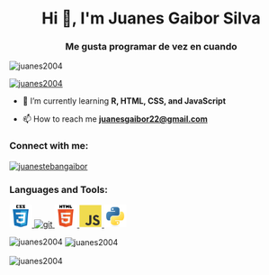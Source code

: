 <h1 align="center">Hi 👋, I'm Juanes Gaibor Silva</h1>
<h3 align="center">Me gusta programar de vez en cuando</h3>

<p align="left"> <img src="https://komarev.com/ghpvc/?username=juanes2004&label=Profile%20views&color=0e75b6&style=flat" alt="juanes2004" /> </p>

<p align="left"> <a href="https://github.com/ryo-ma/github-profile-trophy"><img src="https://github-profile-trophy.vercel.app/?username=juanes2004" alt="juanes2004" /></a> </p>

- 🌱 I’m currently learning **R, HTML, CSS, and JavaScript**

- 📫 How to reach me **juanesgaibor22@gmail.com**

<h3 align="left">Connect with me:</h3>
<p align="left">
<a href="https://linkedin.com/in/juanestebangaibor" target="blank"><img align="center" src="https://raw.githubusercontent.com/rahuldkjain/github-profile-readme-generator/master/src/images/icons/Social/linked-in-alt.svg" alt="juanestebangaibor" height="30" width="40" /></a>
</p>

<h3 align="left">Languages and Tools:</h3>
<p align="left"> <a href="https://www.w3schools.com/css/" target="_blank" rel="noreferrer"> <img src="https://raw.githubusercontent.com/devicons/devicon/master/icons/css3/css3-original-wordmark.svg" alt="css3" width="40" height="40"/> </a> <a href="https://git-scm.com/" target="_blank" rel="noreferrer"> <img src="https://www.vectorlogo.zone/logos/git-scm/git-scm-icon.svg" alt="git" width="40" height="40"/> </a> <a href="https://www.w3.org/html/" target="_blank" rel="noreferrer"> <img src="https://raw.githubusercontent.com/devicons/devicon/master/icons/html5/html5-original-wordmark.svg" alt="html5" width="40" height="40"/> </a> <a href="https://developer.mozilla.org/en-US/docs/Web/JavaScript" target="_blank" rel="noreferrer"> <img src="https://raw.githubusercontent.com/devicons/devicon/master/icons/javascript/javascript-original.svg" alt="javascript" width="40" height="40"/> </a> <a href="https://www.python.org" target="_blank" rel="noreferrer"> <img src="https://raw.githubusercontent.com/devicons/devicon/master/icons/python/python-original.svg" alt="python" width="40" height="40"/> </a> </p>

<p><img align="left" src="https://github-readme-stats.vercel.app/api/top-langs?username=juanes2004&show_icons=true&locale=en&layout=compact" alt="juanes2004" /></p>

<p>&nbsp;<img align="center" src="https://github-readme-stats.vercel.app/api?username=juanes2004&show_icons=true&locale=en" alt="juanes2004" /></p>

<p><img align="center" src="https://github-readme-streak-stats.herokuapp.com/?user=juanes2004&" alt="juanes2004" /></p>

